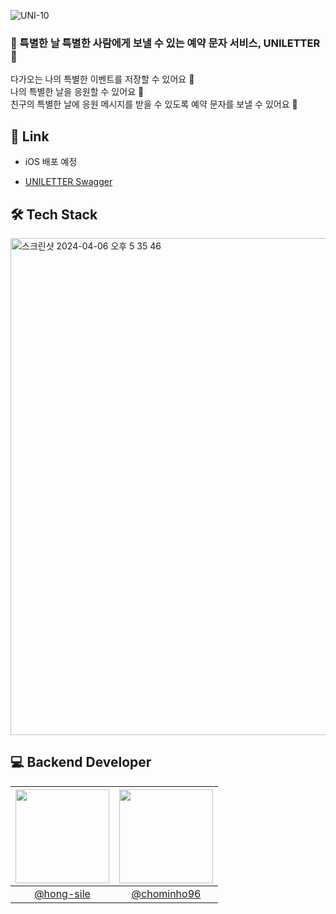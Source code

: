 ![UNI-10](https://github.com/Unithon11th-Team5/uniletter-be/assets/66549638/000fe888-0e8d-4a76-8032-198e01186110)
<h3> 💌 특별한 날 특별한 사람에게 보낼 수 있는 예약 문자 서비스, UNILETTER 💌 </h3>   


다가오는 나의 특별한 이벤트를 저장할 수 있어요 📝 </br>
나의 특별한 날을 응원할 수 있어요 📣 </br>
친구의 특별한 날에 응원 메시지를 받을 수 있도록 예약 문자를 보낼 수 있어요 💌 </br>

## 🔗 Link
- iOS 배포 예정

- [UNILETTER Swagger](https://secret-message.kro.kr/secret-message-docs.html)


## 🛠️ Tech Stack
<img width="795" alt="스크린샷 2024-04-06 오후 5 35 46" src="https://github.com/Unithon11th-Team5/backend/assets/66549638/4077d577-24b2-4252-8614-6a97a67e96c0">


## 💻 Backend Developer

|<img src="https://avatars.githubusercontent.com/hong-slie" width="150" height="150"/>|<img src="https://avatars.githubusercontent.com/chominho96" width="150" height="150"/>|
|:-:|:-:|
|[@hong-sile](https://github.com/hong-sile)|[@chominho96](https://github.com/chominho96)|



